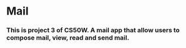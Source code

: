 # Mail
### This is project 3 of  CS50W. A mail app that allow users to compose mail, view, read and send mail.
